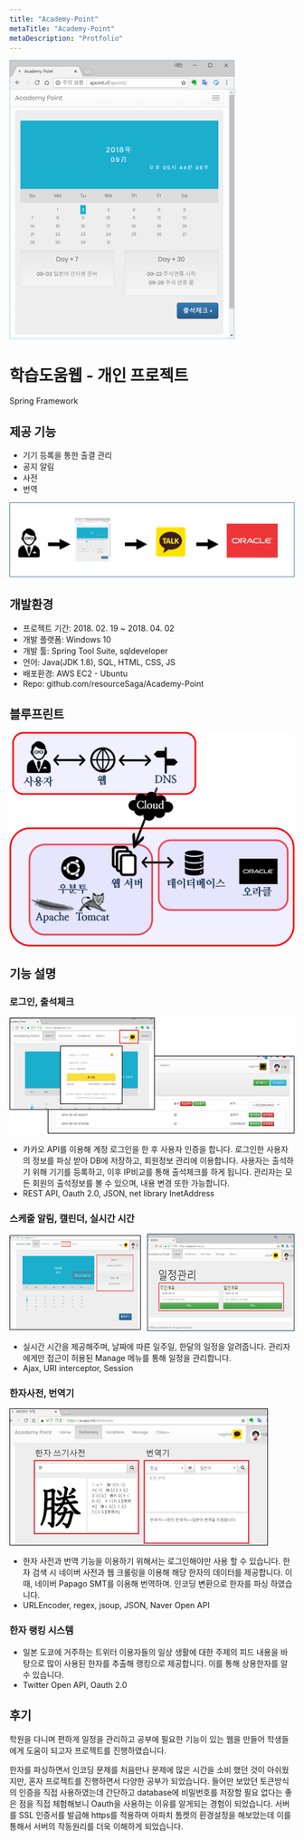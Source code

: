 ```yaml
---
title: "Academy-Point"
metaTitle: "Academy-Point"
metaDescription: "Protfolio"
---
```

![Academy-Point%2032393cd075ab4ef2b393b5ef7ba443df/6.png](./Academy-Point/6.png)

# 학습도움웹 - 개인 프로젝트

Spring Framework

## 제공 기능

- 기기 등록을 통한 출결 관리
- 공지 알림
- 사전
- 번역

![Academy-Point%2032393cd075ab4ef2b393b5ef7ba443df/7.png](./Academy-Point/7.png)

## 개발환경

- 프로젝트 기간: 2018. 02. 19 ~ 2018. 04. 02
- 개발 플랫폼: Windows 10
- 개발 툴: Spring Tool Suite, sqldeveloper
- 언어: Java(JDK 1.8), SQL, HTML, CSS, JS
- 배포환경: AWS EC2 - Ubuntu
- Repo: github.com/resourceSaga/Academy-Point

## 블루프린트

![Academy-Point%2032393cd075ab4ef2b393b5ef7ba443df/8.png](./Academy-Point/8.png)

## 기능 설명

### 로그인, 출석체크

![Academy-Point%2032393cd075ab4ef2b393b5ef7ba443df/9.png](./Academy-Point/9.png)

- 카카오 API를 이용해 계정 로그인을 한 후 사용자 인증을 합니다. 로그인한 사용자의 정보를 파싱 받아 DB에 저장하고, 회원정보 관리에 이용합니다.
사용자는 출석하기 위해 기기를 등록하고, 이후 IP비교를 통해 출석체크를 하게 됩니다. 관리자는 모든 회원의 출석정보를 볼 수 있으며, 내용 변경 또한 가능합니다.
- REST API, Oauth 2.0, JSON, net library InetAddress

### 스케줄 알림, 캘린더, 실시간 시간

![Academy-Point%2032393cd075ab4ef2b393b5ef7ba443df/10.png](./Academy-Point/10.png)

- 실시간 시간을 제공해주며, 날짜에 따른 일주일, 한달의 일정을 알려줍니다. 관리자에게만 접근이 허용된 Manage 메뉴를 통해 일정을 관리합니다.
- Ajax, URI interceptor, Session

### 한자사전, 번역기

![Academy-Point%2032393cd075ab4ef2b393b5ef7ba443df/11.png](./Academy-Point/11.png)

- 한자 사전과 번역 기능을 이용하기 위해서는 로그인해야만 사용 할 수 있습니다. 한자 검색 시 네이버 사전과 웹 크롤링을 이용해 해당 한자의 데이터를 제공합니다. 이때, 네이버 Papago SMT를 이용해 번역하며. 인코딩 변환으로 한자를 파싱 하였습니다.
- URLEncoder, regex, jsoup, JSON, Naver Open API

### 한자 랭킹 시스템

- 일본 도쿄에 거주하는 트위터 이용자들의 일상 생활에 대한 주제의 피드 내용을 바탕으로 많이 사용된 한자를 추출해 랭킹으로 제공합니다. 이를 통해 상용한자를 알 수 있습니다.
- Twitter Open API, Oauth 2.0

## 후기

학원을 다니며 편하게 일정을 관리하고 공부에 필요한 기능이 있는 웹을 만들어 학생들에게 도움이 되고자 프로젝트를 진행하였습니다.

한자를 파싱하면서 인코딩 문제를 처음만나 문제에 많은 시간을 소비 했던 것이 아쉬웠지만, 혼자 프로젝트를 진행하면서 다양한 공부가 되었습니다.
들어만 보았던 토큰방식의 인증을 직접 사용하였는데 간단하고 database에 비밀번호를 저장할 필요 없다는 좋은 점을 직접 체험해보니 Oauth을 사용하는 이유를 알게되는 경험이 되었습니다. 서버를 SSL 인증서를 발급해 https를 적용하며 아파치 톰켓의 환경설정을 해보았는데 이를 통해서 서버의 작동원리를 더욱 이해하게 되었습니다.
